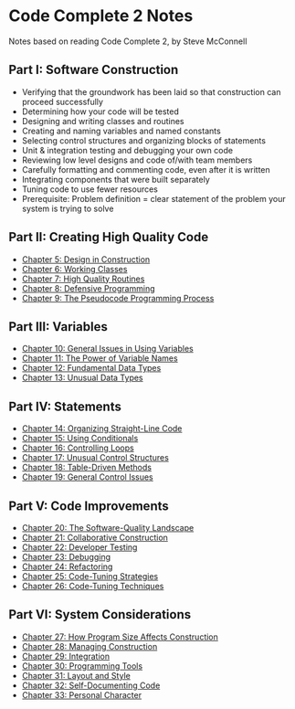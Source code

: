 # Code Complete 2 Notes
Notes based on reading Code Complete 2, by Steve McConnell

## Part I: Software Construction
* Verifying that the groundwork has been laid so that construction can proceed successfully
* Determining how your code will be tested
* Designing and writing classes and routines
* Creating and naming variables and named constants
* Selecting control structures and organizing blocks of statements
* Unit & integration testing and debugging your own code
* Reviewing low level designs and code of/with team members
* Carefully formatting and commenting code, even after it is written
* Integrating components that were built separately
* Tuning code to use fewer resources
* Prerequisite: Problem definition = clear statement of the problem your system is trying to solve

## Part II: Creating High Quality Code
* [Chapter 5: Design in Construction](chapter5.md)
* [Chapter 6: Working Classes](chapter6.md)
* [Chapter 7: High Quality Routines](chapter7.md)
* [Chapter 8: Defensive Programming](chapter8.md)
* [Chapter 9: The Pseudocode Programming Process](chapter9.md)

## Part III: Variables
* [Chapter 10: General Issues in Using Variables](chapter10.md)
* [Chapter 11: The Power of Variable Names](chapter11.md)
* [Chapter 12: Fundamental Data Types](chapter12.md)
* [Chapter 13: Unusual Data Types](chapter13.md)

## Part IV: Statements
* [Chapter 14: Organizing Straight-Line Code](chapter14.md)
* [Chapter 15: Using Conditionals](chapter15.md)
* [Chapter 16: Controlling Loops](chapter16.md)
* [Chapter 17: Unusual Control Structures](chapter17.md)
* [Chapter 18: Table-Driven Methods](chapter18.md)
* [Chapter 19: General Control Issues](chapter19.md)

## Part V: Code Improvements
* [Chapter 20: The Software-Quality Landscape](chapter20.md)
* [Chapter 21: Collaborative Construction](chapter21.md)
* [Chapter 22: Developer Testing](chapter22.md)
* [Chapter 23: Debugging](chapter23.md)
* [Chapter 24: Refactoring](chapter24.md)
* [Chapter 25: Code-Tuning Strategies](chapter25.md)
* [Chapter 26: Code-Tuning Techniques](chapter26.md)

## Part VI: System Considerations
* [Chapter 27: How Program Size Affects Construction](chapter27.md)
* [Chapter 28: Managing Construction](chapter28.md)
* [Chapter 29: Integration](chapter29.md)
* [Chapter 30: Programming Tools](chapter30.md)
* [Chapter 31: Layout and Style](chapter31.md)
* [Chapter 32: Self-Documenting Code](chapter32.md)
* [Chapter 33: Personal Character](chapter33.md)
